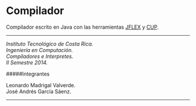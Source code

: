 Compilador
===============

Compilador escrito en Java con las herramientas [JFLEX](http://jflex.de/index.html) y [CUP](http://www2.cs.tum.edu/projects/cup/).  

- - -

*Instituto Tecnológico de Costa Rica.  
Ingeniería en Computación.  
Compiladores e Interpretes.  
II Semestre 2014.*  

#####Integrantes

Leonardo Madrigal Valverde.  
José Andrés García Sáenz.  

_ _ _


